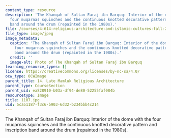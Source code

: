 ```yaml
---
content_type: resource
description: 'The Khanqah of Sultan Faraj ibn Barquq: Interior of the dome with the
  four muqarnas squinches and the continuous knotted decorative pattern and inscription
  band around the drum (repainted in the 1980s).'
file: /courses/4-614-religious-architecture-and-islamic-cultures-fall-2002/5ca51187f3c6b9036d32b234bbb4c214_1107.jpg
file_type: image/jpeg
image_metadata:
  caption: 'The Khanqah of Sultan Faraj ibn Barquq: Interior of the dome with the
    four muqarnas squinches and the continuous knotted decorative pattern and inscription
    band around the drum (repainted in the 1980s).'
  credit: ''
  image-alt: Photo of The Khanqah of Sultan Faraj ibn Barquq
learning_resource_types: []
license: https://creativecommons.org/licenses/by-nc-sa/4.0/
ocw_type: OCWImage
parent_title: 14. Late Mamluk Religious Architecture
parent_type: CourseSection
parent_uid: ea828910-b03a-df94-de80-52255faf084b
resourcetype: Image
title: 1107.jpg
uid: 5ca51187-f3c6-b903-6d32-b234bbb4c214
---
```

The Khanqah of Sultan Faraj ibn Barquq: Interior of the dome with the four muqarnas squinches and the continuous knotted decorative pattern and inscription band around the drum (repainted in the 1980s).